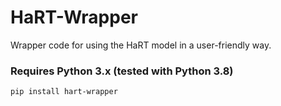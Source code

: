 # HaRT-Wrapper

Wrapper code for using the HaRT model in a user-friendly way.

### Requires Python 3.x (tested with Python 3.8)
```
pip install hart-wrapper
```

